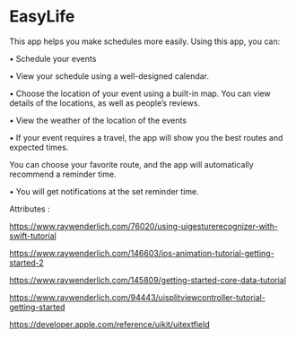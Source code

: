 # EasyLife
This app helps you make schedules more easily. Using this app, you can:


• Schedule your events


• View your schedule using a well-designed calendar.


• Choose the location of your event using a built-in map. You can view details of the locations,
as well as people’s reviews.


• View the weather of the location of the events


• If your event requires a travel, the app will show you the best routes and expected times.


You can choose your favorite route, and the app will automatically recommend a reminder
time.


• You will get notifications at the set reminder time.




Attributes :

https://www.raywenderlich.com/76020/using-uigesturerecognizer-with-swift-tutorial

https://www.raywenderlich.com/146603/ios-animation-tutorial-getting-started-2

https://www.raywenderlich.com/145809/getting-started-core-data-tutorial

https://www.raywenderlich.com/94443/uisplitviewcontroller-tutorial-getting-started

https://developer.apple.com/reference/uikit/uitextfield
